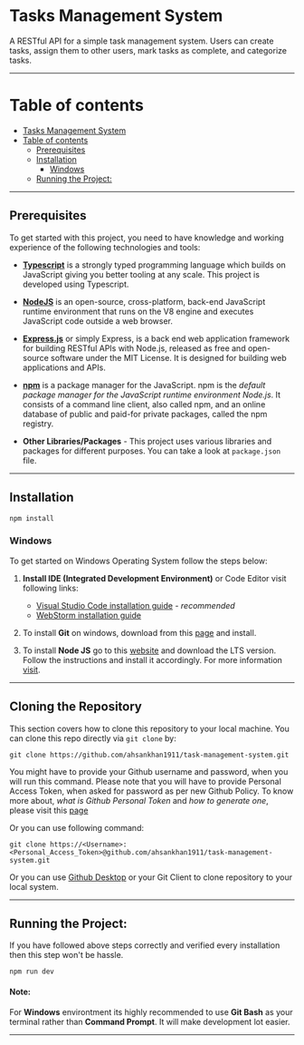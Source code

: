 # Tasks Management System

A RESTful API for a simple task management system. Users can create tasks, assign them to other users, mark tasks as complete, and categorize tasks.
___

# Table of contents
- [Tasks Management System](#task-management-system)
- [Table of contents](#table-of-contents)
  - [Prerequisites](#prerequisites)
  - [Installation](#installation)
    - [Windows](#windows)
  - [Running the Project:](#running-the-project)
___

## Prerequisites

To get started with this project, you need to have knowledge and working experience of the following technologies and tools:

- **[Typescript](https://www.typescriptlang.org/docs/)** is a strongly typed programming language which builds on JavaScript giving you better tooling at any scale. This project is developed using Typescript.


- **[NodeJS](https://nodejs.org/en/docs/)** is an open-source, cross-platform, back-end JavaScript runtime environment that runs on the V8 engine and executes JavaScript code outside a web browser.

- **[Express.js](https://nodejs.org/en/docs/)** or simply Express, is a back end web application framework for building RESTful APIs with Node.js, released as free and open-source software under the MIT License. It is designed for building web applications and APIs.

- **[npm](https://docs.npmjs.com/)** is a package manager for the JavaScript. npm is the _default package manager for the JavaScript runtime environment Node.js_. It consists of a command line client, also called npm, and an online database of public and paid-for private packages, called the npm registry.

- **Other Libraries/Packages** - This project uses various libraries and packages for different purposes. You can take a look at `package.json` file.

___

## Installation


```shell
npm install
```

### Windows

To get started on Windows Operating System follow the steps below:
1. **Install IDE (Integrated Development Environment)** or Code Editor visit following links:
    - [Visual Studio Code installation guide](https://code.visualstudio.com/docs/setup/windows) - _recommended_
    - [WebStorm installation guide](https://www.jetbrains.com/help/webstorm/installation-guide.html)


2. To install **Git** on windows, download from this [page](https://git-scm.com/downloads) and install.


3. To install **Node JS** go to this [website](https://nodejs.org/en/) and download the LTS version. Follow the instructions and install it accordingly. For more information [visit](https://treehouse.github.io/installation-guides/windows/node-windows.html).

___

## Cloning the Repository

This section covers how to clone this repository to your local machine. You can clone this repo directly via `git clone` by:
```shell
git clone https://github.com/ahsankhan1911/task-management-system.git
```
You might have to provide your Github username and password, when you will run this command. Please note that you will have to provide Personal Access Token, when asked for password as per new Github Policy. To know more about, _what is Github Personal Token_ and _how to generate one_, please visit this [page](https://docs.github.com/en/github/authenticating-to-github/keeping-your-account-and-data-secure/creating-a-personal-access-token)

Or you can use following command:

```shell
git clone https://<Username>:<Personal_Access_Token>@github.com/ahsankhan1911/task-management-system.git
```

Or you can use [Github Desktop](https://desktop.github.com/) or your Git Client to clone repository to your local system.

___

## Running the Project:

If you have followed above steps correctly and verified every installation then this step won't be hassle.

```shell
npm run dev
```

#### Note:
For **Windows** environtment its highly recommended to use **Git Bash** as your terminal rather than **Command Prompt**. It will make development lot easier.

---